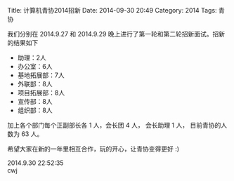 Title: 计算机青协2014招新
Date: 2014-09-30 20:49
Category: 2014
Tags: 青协

我们分别在 2014.9.27 和 2014.9.29 晚上进行了第一轮和第二轮招新面试。招新的结果如下

* 助理：2人
* 办公室：6人
* 基地拓展部：7人
* 外联部：8人
* 项目拓展部：8人
* 宣传部：8人
* 组织部：8人

加上各个部门每个正副部长各 1 人，会长团 4 人， 会长助理 1 人， 目前青协的人数为 63 人。

希望大家在新的一年里相互合作，玩的开心，让青协变得更好 :)


2014.9.30 22:52:35  
cwj



